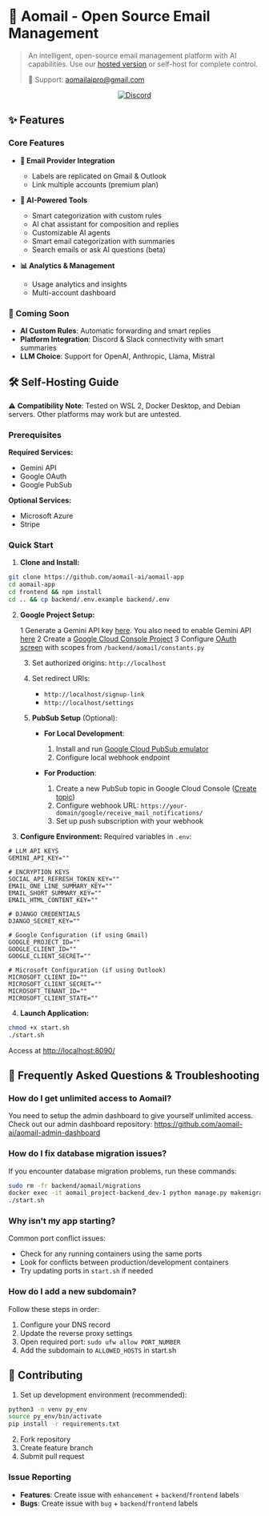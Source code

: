 # 📧 Aomail - Open Source Email Management

> An intelligent, open-source email management platform with AI capabilities. Use our [hosted version](https://app.aomail.ai) or self-host for complete control.
>
> 📧 Support: aomailaipro@gmail.com
  

<div align="center">

[![Discord](https://discord.com/api/guilds/1303091825900257341/widget.png?style=shield)](https://discord.com/invite/JxbPZNDd)

</div>

## ✨ Features

### Core Features
- **📧 Email Provider Integration**
  - Labels are replicated on Gmail & Outlook
  - Link multiple accounts (premium plan)
  
- **🤖 AI-Powered Tools**
  - Smart categorization with custom rules
  - AI chat assistant for composition and replies
  - Customizable AI agents
  - Smart email categorization with summaries
  - Search emails or ask AI questions (beta)

- **📊 Analytics & Management**
  - Usage analytics and insights
  - Multi-account dashboard


### 🚀 Coming Soon
- **AI Custom Rules**: Automatic forwarding and smart replies
- **Platform Integration**: Discord & Slack connectivity with smart summaries
- **LLM Choice**: Support for OpenAI, Anthropic, Llama, Mistral

## 🛠 Self-Hosting Guide

⚠️ **Compatibility Note**: Tested on WSL 2, Docker Desktop, and Debian servers. Other platforms may work but are untested.

### Prerequisites

**Required Services:**
- Gemini API
- Google OAuth
- Google PubSub

**Optional Services:**
- Microsoft Azure
- Stripe

### Quick Start

1. **Clone and Install:**
```bash
git clone https://github.com/aomail-ai/aomail-app
cd aomail-app
cd frontend && npm install
cd .. && cp backend/.env.example backend/.env
```

2. **Google Project Setup:**

    1 Generate a Gemini API key [here](https://console.cloud.google.com/apis/credentials). You also need to enable Gemini API [here](https://console.cloud.google.com/apis/library/generativelanguage.googleapis.com)
    2 Create a [Google Cloud Console Project](https://console.cloud.google.com/projectcreate)
    3 Configure [OAuth screen](https://console.cloud.google.com/apis/credentials) with scopes from `/backend/aomail/constants.py`



   3. Set authorized origins: `http://localhost`
   4. Set redirect URIs:
      - `http://localhost/signup-link`
      - `http://localhost/settings`

   5. **PubSub Setup** (Optional):
      - **For Local Development**:
        1. Install and run [Google Cloud PubSub emulator](https://cloud.google.com/pubsub/docs/emulator)
        2. Configure local webhook endpoint
      
      - **For Production**:
        1. Create a new PubSub topic in Google Cloud Console ([Create topic](https://console.cloud.google.com/cloudpubsub/topic/list))
        2. Configure webhook URL: `https://your-domain/google/receive_mail_notifications/`
        3. Set up push subscription with your webhook


3. **Configure Environment:**
Required variables in `.env`:
```plaintext
# LLM API KEYS
GEMINI_API_KEY=""

# ENCRYPTION KEYS
SOCIAL_API_REFRESH_TOKEN_KEY=""
EMAIL_ONE_LINE_SUMMARY_KEY=""
EMAIL_SHORT_SUMMARY_KEY=""
EMAIL_HTML_CONTENT_KEY=""

# DJANGO CREDENTIALS
DJANGO_SECRET_KEY=""

# Google Configuration (if using Gmail)
GOOGLE_PROJECT_ID=""
GOOGLE_CLIENT_ID=""
GOOGLE_CLIENT_SECRET=""

# Microsoft Configuration (if using Outlook)
MICROSOFT_CLIENT_ID=""
MICROSOFT_CLIENT_SECRET=""
MICROSOFT_TENANT_ID=""
MICROSOFT_CLIENT_STATE=""
```

4. **Launch Application:**
```bash
chmod +x start.sh
./start.sh
```
Access at [http://localhost:8090/](http://localhost:8090/)

## 🔧 Frequently Asked Questions & Troubleshooting

### How do I get unlimited access to Aomail?
You need to setup the admin dashboard to give yourself unlimited access. Check out our admin dashboard repository:
https://github.com/aomail-ai/aomail-admin-dashboard

### How do I fix database migration issues?
If you encounter database migration problems, run these commands:
```bash
sudo rm -fr backend/aomail/migrations
docker exec -it aomail_project-backend_dev-1 python manage.py makemigrations --empty aomail
./start.sh
```

### Why isn't my app starting?
Common port conflict issues:
- Check for any running containers using the same ports
- Look for conflicts between production/development containers
- Try updating ports in `start.sh` if needed

### How do I add a new subdomain?
Follow these steps in order:
1. Configure your DNS record
2. Update the reverse proxy settings
3. Open required port: `sudo ufw allow PORT_NUMBER`
4. Add the subdomain to `ALLOWED_HOSTS` in start.sh

 

## 🤝 Contributing

1. Set up development environment (recommended):
```bash
python3 -m venv py_env
source py_env/bin/activate
pip install -r requirements.txt
```

2. Fork repository
3. Create feature branch
4. Submit pull request

### Issue Reporting
- **Features**: Create issue with `enhancement` + `backend`/`frontend` labels
- **Bugs**: Create issue with `bug` + `backend`/`frontend` labels
 
